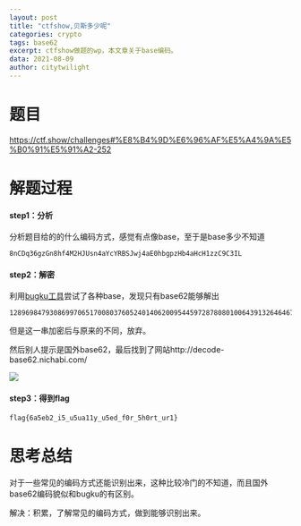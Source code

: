 ```yaml
---
layout: post
title: "ctfshow,贝斯多少呢"
categories: crypto
tags: base62
excerpt: ctfshow做题的wp，本文章关于base编码。
data: 2021-08-09
author: citytwilight
---
```


# 题目

https://ctf.show/challenges#%E8%B4%9D%E6%96%AF%E5%A4%9A%E5%B0%91%E5%91%A2-252



# 解题过程

#### step1：分析

分析题目给的的什么编码方式，感觉有点像base，至于是base多少不知道

```
8nCDq36gzGn8hf4M2HJUsn4aYcYRBSJwj4aE0hbgpzHb4aHcH1zzC9C3IL
```

#### step2：解密

利用[bugku工具](https://ctf.bugku.com/tools)尝试了各种base，发现只有base62能够解出

```
12896984793086997065170080376052401406200954459728780801006439132646467311747317647095566113334919954432
```

但是这一串加密后与原来的不同，放弃。

然后别人提示是国外base62，最后找到了网站http://decode-base62.nichabi.com/

![](D:\桌面\刷题\markdown\图片\12.png)

#### step3：得到flag

```
flag{6a5eb2_i5_u5ua11y_u5ed_f0r_5h0rt_ur1}
```



# 思考总结

对于一些常见的编码方式还能识别出来，这种比较冷门的不知道，而且国外base62编码貌似和bugku的有区别。



解决：积累，了解常见的编码方式，做到能够识别出来。
